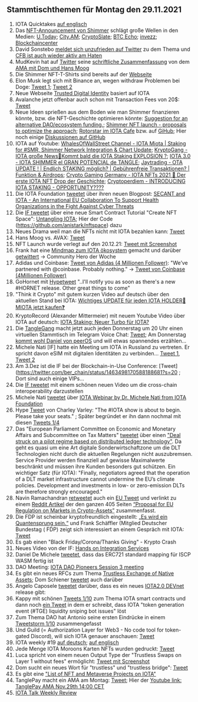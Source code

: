 ## Stammtischthemen für Montag den 29.11.2021

1. IOTA Quicktakes [auf englisch](https://www.youtube.com/watch?v=HJKG1dnlnqc)
2. Das [NFT-Announcement von Shimmer](https://twitter.com/shimmernet/status/1462825664848007175?s=20) schlägt große Wellen in den Medien: [U.Today](https://u.today/iotas-shimmer-network-receives-first-genesis-nft-collection); [City.AM](https://www.cityam.com/iota-debuts-genesis-nfts-on-newly-launched-shimmer-network/); [CryptoSlate](https://cryptoslate.com/iota-debuts-genesis-nfts-on-newly-launched-shimmer-network-to-reward-early-adopters/); [BTC Echo](https://www.btc-echo.de/news/schritt-fuer-schritt-iota-stellt-genesis-nfts-vor-129998/); [invezz](https://invezz.com/de/news/2021/11/22/iota-bringt-shimmer-jersey-genesis-nfts-in-limitierter-auflage-auf-markt/); [Blockchaincenter](https://www.blockchaincenter.net/shimmer/)
3. David Sonstebo [meldet sich unzufrieden auf Twitter](https://twitter.com/DavidSonstebo/status/1462873954725642246?s=20) zu dem Thema und [CFB ist auch wieder aktiv am Haten](https://twitter.com/c___f___b/status/1463121450282409985?s=20)
4. MudKevin hat auf [Twitter](https://twitter.com/MudKevin/status/1463049267648495620?s=20) seine [schriftliche Zusammenfassung](https://docs.google.com/document/d/1xyjc61o6Y0s9G33BGEIJVzwiitsG8lf-CKH-jiCxTT0/edit?usp=sharing) von dem [AMA mit Dom und Hans Moog](https://www.youtube.com/watch?v=RNEPZ3_0TeE&t=1886s)
5. Die Shimmer NFT-T-Shirts sind bereits auf der [Webseite](https://store.shimmer.network/collections/shimmer-collection)
6. Elon Musk legt sich mit Binance an, wegen withdraw Problemen bei Doge: [Tweet 1](https://twitter.com/elonmusk/status/1463085111600205825?s=20); [Tweet 2](https://twitter.com/elonmusk/status/1463096278171148290?s=20)
7. Neue Webseite [Trusted Digital Identity](https://individni.net/) basiert auf IOTA
8. Avalanche jetzt offenbar auch schon mit Transaction Fees von 20$: [Tweet](https://twitter.com/econoar/status/1462983727747788801?s=20)
9. Neue Ideen sprießen aus dem Boden wie man Shimmer finanzieren könnte, bzw. die NFT-Geschichte optimieren könnte: [Suggestion for an alternative DAO/ecosystem funding.](https://github.com/iota-community/Shimmer-Governance/discussions/5#discussion-3700871); [Shimmer NFT launch - proposals to optimize the approach](https://github.com/iota-community/Shimmer-Governance/discussions/4); [Rotorstar im IOTA Cafe](https://t.me/IOTA_DACH/436897) bzw. auf [GiHub](https://github.com/iota-community/Shimmer-Governance/discussions/6); Hier noch einige [Diskussionen auf GitHub](https://github.com/iota-community/Shimmer-Governance/discussions/4#discussioncomment-1696217)
10. IOTA auf Youtube: [WhalesOfWallStreet Channel - IOTA Miota | Staking for #SMR, Shimmer Network Integration & Chart Update](https://www.youtube.com/watch?v=zwdV-BVp5Wg); [KryptoGang - IOTA große News💎Kommt bald die IOTA Staking EXPLOSION ?](https://www.youtube.com/watch?v=RO80PGh_gJo); [IOTA 3.0 - IOTA SHIMMER el GRAN POTENCIAL de TANGLE](https://www.youtube.com/watch?v=wLqzadkxwC4); [Jaytrading - OTA UPDATE ! | Endlich STAKING möglich? | Gebührenfreie Transaktionen? | Funktion & Airdrops](https://www.youtube.com/watch?v=vz5LuxROGN8); [Crypto Gaming Germany - IOTA NFTs 2021 🤖 Der erste IOTA NFT Drop der Geschichte](https://www.youtube.com/watch?v=XN31CM_6tss&t=64s); [Cryptoperdiem - INTRODUCING IOTA STAKING - OPPORTUNITY????](https://www.youtube.com/watch?v=mU6FLJlhx5s)
11. Die IOTA Foundation [tweetet](https://twitter.com/iota/status/1463178701567401985?s=20) über ihren neuen Blogpost: [SECANT and IOTA - An International EU Collaboration To Support Health Organizations in the Fight Against Cyber Threats](https://blog.iota.org/secant-uses-iota-for-iot-and-data-infrastructure-in-europes-health-industry/)
12. Die [IF tweetet](https://twitter.com/iota/status/1463160747681275907) über eine neue Smart Contract Tutorial "Create NFT Space": [Untangling IOTA](https://www.twitch.tv/videos/1214630511); Hier der Code (https://github.com/anistark/nftspace) dazu
13. Neues Drama weil man die NFTs nicht mit IOTA bezahlen kann: [Tweet](https://twitter.com/dennisnagpal1/status/1463294447605723142?s=20)
14. Hans Moog vs. AVAX: [Tweet](https://twitter.com/hus_qy/status/1463480074418761736?t=KZGlxgkDaBRyZpRWu0V7JA&s=19) 
15. NFT Launch wurde verlegt auf den 20.12.21: [Tweet mit Screenshot](https://twitter.com/rostcrypto/status/1463623032824639491?s=20)
16. Frank hat eine [Mindmap zum IOTA ökosystem](https://graphcommons.com/graphs/e6806379-20b1-48e8-9f6d-d99525d79b2e) gemacht und darüber [getwittert](https://twitter.com/2779530283Mi/status/1463597039493783560?s=20) -> Community Hero der Woche
17. Adidas und Coinbase: [Tweet von Adidas (4 Millionen Follower)](https://twitter.com/adidasoriginals/status/1463571957249630223?s=20): "We’ve partnered with @coinbase. Probably nothing." -> [Tweet von Coinbase (4Millionen Follower)](https://twitter.com/coinbase/status/1463583201113214987?s=20)
18. GoHornet mit [Hypetweet](https://twitter.com/GoHornet/status/1463572294543028228?s=20) "..I'll notify you as soon as there's a new #HORNET release. Other great things to come"
19. "Think it Crypto" mit gutem kurzen Video auf deutsch über den aktuellen Stand bei IOTA: [Wichtiges UPDATE für jeden IOTA HOLDER🚀 MIOTA jetzt kaufen❓](https://www.youtube.com/watch?v=DXpMHEsJIKo)
20. KryptoRecord (Alexander Mittermeier) mit neuem Youtube Video über IOTA auf deutsch: [IOTA Staking: Neuer Turbo für IOTA?](https://www.youtube.com/watch?v=-RaA7-YTmlM)
21. Die [TangleGang](https://t.me/tangle_gang/) macht jetzt auch jeden Donnerstag um 20 Uhr einen virtuellen Stammtisch im Telegram Voice Chat: [Tweet](https://twitter.com/GangTangleTalk/status/1463109150523678723?s=20); Am Donnerstag [kommt wohl Daniel von peerOS](https://twitter.com/Daniel00576657) und will etwas spannendes erzählen...
22. Michele Nati [IF] hatte ein Meeting um IOTA in Russland zu vertreten. Er spricht davon eSIM mit digitalen Identitäten zu verbinden... [Tweet 1](https://twitter.com/michelenati/status/1463787131822874624?s=20), [Tweet 2](https://twitter.com/michelenati/status/1463792372005982208?s=20)
23. Am 3.Dez ist die IF bei der Blockchain-in-Use Conference: [Tweet](https://twitter.com/ber_chain/status/1463498170588188681?s=20 ; Dort sind auch einige VIPs...
24. Die [IF tweetet](https://twitter.com/iota/status/1463462495415320579?s=20) mit einem schönen neuen Video um die cross-chain interoperability darzustellen
25. Michele Nati [tweetet](https://twitter.com/michelenati/status/1463875692119175170?s=20) über [IOTA Webinar by Dr. Michele Nati from IOTA Foundation](https://www.youtube.com/watch?v=6swzmcLmlms&t=4418s)
26. Hype [Tweet](https://twitter.com/c_varley/status/1463869178432180228?s=20) von Charley Varley: "The #IOTA show is about to begin. Please take your seats." ; Später begründet er ihn dann nochmal mit diesen [Tweets 1/4](https://twitter.com/c_varley/status/1463879818970386432?s=20)
27. Das "European Parliament Committee on Economic and Monetary Affairs and Subcommittee on Tax Matters" [tweetet](https://twitter.com/EP_Economics/status/1463570601264754703?s=20) über einen ["Deal struck on a pilot regime based on distributed ledger technology"](https://www.europarl.europa.eu/news/en/press-room/20211124IPR18025/deal-struck-on-a-pilot-regime-based-on-distributed-ledger-technology). Da geht es quasi um eine Art digitale Sonderwirtschaftzone um die DLT Technologien nicht durch die aktuellen Regelungen nicht auszubremsen. Service Provider werden finanziell auf gewisse Maximalwerte beschränkt und müssen ihre Kunden besonders gut schützen. Ein wichtiger Satz (für IOTA): "Finally, negotiators agreed that the operation of a DLT market infrastructure cannot undermine the EU’s climate policies. Development and investments in low- or zero-emission DLTs are therefore strongly encouraged."
28. Navin Ramachandran [retweetet](https://twitter.com/navinram999/status/1464003760548724738?s=20) auch ein [EU Tweet](https://twitter.com/EU2021SI/status/1463550811699617794?s=20) und verlinkt zu einem [Reddit Artikel](https://www.reddit.com/r/CryptoCurrency/comments/r218s7/the_most_important_piece_of_regulation_on/) der den ganzen 405 Seiten [“Proposal for EU Regulation on Markets in Crypto-Assets”](https://www.consilium.europa.eu/media/53105/st14067-en21.pdf) zusammenfasst.
29. Die FDP ist scheinbar kryptofreundlich eingestellt: [„Es wird ein Quantensprung sein.“](https://www.frankschaeffler.de/es-wird-ein-quantensprung-sein/) und Frank Schäffler (Mitglied Deutscher Bundestag ( FDP) zeigt sich interessiert an einem Gespräch mit IOTA: [Tweet](https://twitter.com/f_schaeffler/status/1464593775267926035?s=20)
30. Es gab einen "Black Friday/Corona/Thanks Giving" - Krypto Crash
31. Neues Video von der IF: [Hands on Integration Services](https://www.youtube.com/watch?v=rJ9xwj6QTMw) 
32. Daniel De Michele [tweetet](https://twitter.com/carpclash/status/1464334064056512513?s=20), dass das ERC721 standard mapping für ISCP WASM fertig ist
33. DAO Meeting: [IOTA DAO Pioneers Session 3 meeting](https://www.youtube.com/watch?v=9BDKT8BjYMY)
34. Es gibt ein neues RFCs zum Thema [Trustless Exchange of Native Assets](https://github.com/iotaledger/protocol-rfcs/discussions/42); Dom Schiener [tweetet](https://twitter.com/DomSchiener/status/1464192310485434387?s=20) auch darüber
35. Angelo Caposele [tweetet](https://twitter.com/AngeloCapossele/status/1464289469071249413?s=20) darüber, dass es ein neues [IOTA2.0 DEVnet](https://v2.iota.org/) release gibt:
36. Kappy mit schönen [Tweets 1/10](https://twitter.com/Rob_Daykin/status/1464336084062588941?s=20) zum Thema IOTA smart contracts und dann noch [ein Tweet](https://twitter.com/Rob_Daykin/status/1464810084928671751?s=20) in dem er schreibt, dass IOTA "token generation event (#TGE) liquidity sniping bot issues" löst
37. Zum Thema DAO hat Antonio seine ersten Eindrücke in einem [Tweetstorm 1/10](https://twitter.com/antonionardella/status/1464161236241817600?s=20) zusammengefasst
38. Und Guild (= Authorization Layer for Web3 - No code tool for token-gated Discord), will sich IOTA genauer anschauen: [Tweet](https://twitter.com/guildxyz/status/1464232994508623874?s=20)
39. IOTA weekly #19 [auf deutsch](https://www.youtube.com/watch?v=RSqMoEruth0); [auf englisch](https://www.youtube.com/watch?v=l5YWoUyM390)
40. Jede Menge IOTA Moroons Karten NFTs wurden gedruckt: [Tweet](https://twitter.com/iotamorons/status/1464286532253241355?s=20)
41. Luca spricht von einem neuen Output Type der "Trustless Swaps on Layer 1 without fees" ermöglicht: [Tweet mit Screenshot](https://twitter.com/Schmucklos_/status/1464653355213598726?s=20)
42. Dom sucht ein neues Wort für "trustless" und "trustless bridge": [Tweet](https://twitter.com/DomSchiener/status/1464884973828202498?s=20)
43. Es gibt eine ["List of NFT and Metaverse Projects on IOTA"](https://iotaguide.notion.site/List-of-NFT-and-Metaverse-Projects-on-IOTA-4678428b23ce436289cce45a724f80c0)
44. TanglePay macht ein AMA am Montag: [Tweet](https://twitter.com/tanglepaycom/status/1464933899314757633?s=20); Hier der [Youtube link: TanglePay AMA Nov.29th 14:00 CET](https://www.youtube.com/watch?v=aWMCLQkZZf4)
45. [IOTA Talk Weekly Review](https://www.iota-talk.com/index.php?article/141-week-in-review-from-21th-to-27nd-november-2021/)
